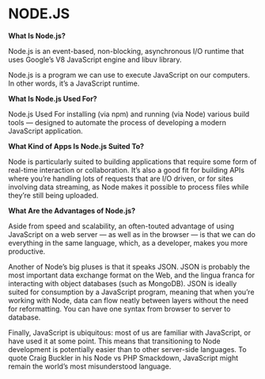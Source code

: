 # NODE.JS
**What Is Node.js?**

Node.js is an event-based, non-blocking, asynchronous I/O runtime that uses Google’s V8 JavaScript engine and libuv library.

Node.js is a program we can use to execute JavaScript on our computers. In other words, it’s a JavaScript runtime.

**What Is Node.js Used For?**

Node.js Used For installing (via npm) and running (via Node) various build tools — designed to automate the process of developing a modern JavaScript application.

**What Kind of Apps Is Node.js Suited To?**

Node is particularly suited to building applications that require some form of real-time interaction or collaboration. It’s also a good fit for building APIs where you’re handling lots of requests that are I/O driven, or for sites involving data streaming, as Node makes it possible to process files while they’re still being uploaded. 

**What Are the Advantages of Node.js?**

Aside from speed and scalability, an often-touted advantage of using JavaScript on a web server — as well as in the browser — is that we can do everything in the same language, which, as a developer, makes you more productive. 

Another of Node’s big pluses is that it speaks JSON. JSON is probably the most important data exchange format on the Web, and the lingua franca for interacting with object databases (such as MongoDB). JSON is ideally suited for consumption by a JavaScript program, meaning that when you’re working with Node, data can flow neatly between layers without the need for reformatting. You can have one syntax from browser to server to database.

Finally, JavaScript is ubiquitous: most of us are familiar with JavaScript, or have used it at some point. This means that transitioning to Node development is potentially easier than to other server-side languages. To quote Craig Buckler in his Node vs PHP Smackdown, JavaScript might remain the world’s most misunderstood language.


